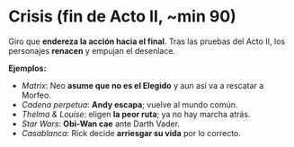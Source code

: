 # Crisis (fin de Acto II, ~min 90)

Giro que **endereza la acción hacia el final**. Tras las pruebas del Acto II, los personajes **renacen** y empujan el desenlace.

**Ejemplos:**
- *Matrix*: Neo **asume que no es el Elegido** y aun así va a rescatar a Morfeo.
- *Cadena perpetua*: **Andy escapa**; vuelve al mundo común.
- *Thelma & Louise*: eligen **la peor ruta**; ya no hay marcha atrás.
- *Star Wars*: **Obi-Wan cae** ante Darth Vader.
- *Casablanca*: Rick decide **arriesgar su vida** por lo correcto.
